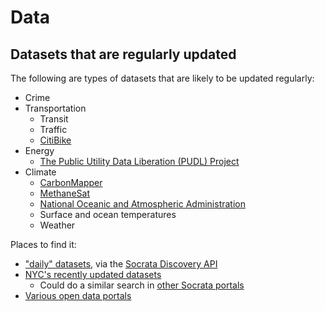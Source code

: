 # Data

## Datasets that are regularly updated

The following are types of datasets that are likely to be updated regularly:

- Crime
- Transportation
  - Transit
  - Traffic
  - [CitiBike](https://citibikenyc.com/system-data)
- Energy
  - [The Public Utility Data Liberation (PUDL) Project](https://catalyst.coop/pudl/)
- Climate
  - [CarbonMapper](https://carbonmapper.org/)
  - [MethaneSat](https://www.methanesat.org/)
  - [National Oceanic and Atmospheric Administration](https://data.noaa.gov/)
  - Surface and ocean temperatures
  - Weather

Places to find it:

- ["daily" datasets](https://api.us.socrata.com/api/catalog/v1?q=daily&order=updatedAt+DESC), via the [Socrata Discovery API](https://dev.socrata.com/docs/other/discovery)
- [NYC's recently updated datasets](https://data.cityofnewyork.us/browse?sortBy=last_modified&utf8=%E2%9C%93)
  - Could do a similar search in [other Socrata portals](https://www.opendatanetwork.com/)
- [Various open data portals](https://python-public-policy.afeld.me/en/columbia/assignments/open_ended.html#open-data-portals)
